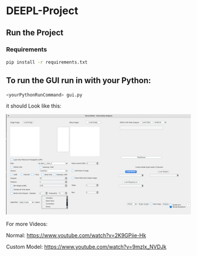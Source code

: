 # DEEPL-Project
## Run the Project
### Requirements
```bash
pip install -r requirements.txt
```

## To run the GUI run in with your Python: 
```bash
<yourPythonRunCommand> gui.py
```

it should Look like this: 

!["GUI"](image.png)

For more Videos:

Normal: https://www.youtube.com/watch?v=2K9GPiie-Hk

Custom Model: https://www.youtube.com/watch?v=9mzIx_NVDJk